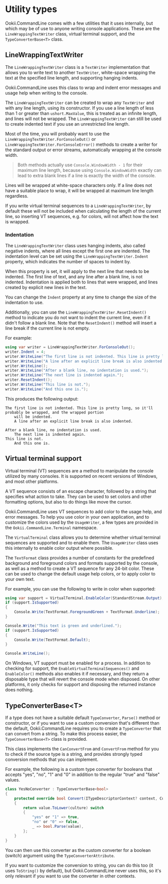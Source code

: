 # Utility types

Ookii.CommandLine comes with a few utilities that it uses internally, but which may be of use to
anyone writing console applications. These are the `LineWrappingTextWriter` class, virtual
terminal support, and the `TypeConverterBase<T>` class.

## LineWrappingTextWriter

The `LineWrappingTextWriter` class is a `TextWriter` implementation that allows you to write text
to another `TextWriter`, white-space wrapping the text at the specified line length, and supporting
hanging indents.

Ookii.CommandLine uses this class to wrap and indent error messages and usage help when writing to
the console.

The `LineWrappingTextWriter` can be created to wrap any `TextWriter` and with any line length, using
its constructor. If you use a line length of less than 1 or greater than `ushort.MaxValue`, this is
treated as an infinite length, and lines will not be wrapped. The `LineWrappingTextWriter` can still
be used to create indented text if you use an unrestricted line length.

Most of the time, you will probably want to use the `LineWrappingTextWriter.ForConsoleOut()` or
`LineWrappingTextWriter.ForConsoleError()` methods to create a writer for the standard output or
error streams, automatically wrapping at the console width.

> Both methods actually use `Console.WindowWidth - 1` for their maximum line length, because using
> `Console.WindowWidth` exactly can lead to extra blank lines if a line is exactly the width of the
> console.

Lines will be wrapped at white-space characters only. If a line does not have a suitable place to
wrap, it will be wrapped at maximum line length regardless.

If you write virtual terminal sequences to a `LineWrappingTextWriter`, by default these will not be
included when calculating the length of the current line, so inserting VT sequences, e.g. for
colors, will not affect how the text is wrapped.

### Indentation

The `LineWrappingTextWriter` class uses hanging indents, also called negative indents, where all
lines except the first one are indented. The indentation level can be set using the
`LineWrappingTextWriter.Indent` property, which indicates the number of spaces to indent by.

When this property is set, it will apply to the next line that needs to be indented. The first line
of text, and any line after a blank line, is not indented. Indentation is applied both to lines that
were wrapped, and lines created by explicit new lines in the text.

You can change the `Indent` property at any time to change the size of the indentation to use.

Additionally, you can use the `LineWrappingTextWriter.ResetIndent()` method to indicate you do not
want to indent the current line, even if it didn't follow a blank line. Note that the `ResetIndent()`
method will insert a line break if the current line is not empty.

For example:

```csharp
using var writer = LineWrappingTextWriter.ForConsoleOut();
writer.Indent = 4;
writer.WriteLine("The first line is not indented. This line is pretty long, so it'll probably be wrapped, and the wrapped portion will be indented.");
writer.WriteLine("A line after an explicit line break is also indented.");
writer.WriteLine();
writer.WriteLine("After a blank line, no indentation is used.");
writer.WriteLine("The next line is indented again.");
writer.ResetIndent();
writer.WriteLine("This line is not.");
writer.WriteLine("And this one is.");
```

This produces the following output:

```text
The first line is not indented. This line is pretty long, so it'll probably be wrapped, and the wrapped portion
    will be indented.
    A line after an explicit line break is also indented.

After a blank line, no indentation is used.
    The next line is indented again.
This line is not.
    And this one is.
```

## Virtual terminal support

Virtual terminal (VT) sequences are a method to manipulate the console utilized by many consoles. It
is supported on recent versions of Windows, and most other platforms.

A VT sequence consists of an escape character, followed by a string that specifies what action to
take. They can be used to set colors and other formatting options, but also to do things like move
the cursor.

Ookii.CommandLine uses VT sequences to add color to the usage help, and error messages. To help
you use color in your own application, and to customize the colors used by the `UsageWriter`, a
few types are provided in the `Ookii.CommandLine.Terminal` namespace.

The `VirtualTerminal` class allows you to determine whether virtual terminal sequences are
supported and to enable them. The `UsageWriter` class uses this internally to enable color output
where possible.

The `TextFormat` class provides a number of constants for the predefined background and foreground
colors and formats supported by the console, as well as a method to create a VT sequence for any
24-bit color. These can be used to change the default usage help colors, or to apply color to your
own text.

For example, you can use the following to write in color when supported:

```csharp
using var support = VirtualTerminal.EnableColor(StandardStream.Output);
if (support.IsSupported)
{
    Console.Write(TextFormat.ForegroundGreen + TextFormat.Underline);
}

Console.Write("This text is green and underlined.");
if (support.IsSupported)
{
    Console.Write(TextFormat.Default);
}

Console.WriteLine();
```

On Windows, VT support must be enabled for a process. In addition to checking for support, the
`EnableVirtualTerminalSequences()` and `EnableColor()` methods also enables it if necessary, and
they return a disposable type that will revert the console mode when disposed. On other platforms,
it only checks for support and disposing the returned instance does nothing.

## TypeConverterBase\<T>

If a type does not have a suitable default `TypeConverter`, `Parse()` method or constructor, or if
you want to use a custom conversion that's different than the default, Ookii.CommandLine requires
you to create a `TypeConverter` that can convert from a string. To make this process easier, the
`TypeConverterBase<T>` class is provided.

This class implements the `CanConvertFrom` and `ConvertFrom` method for you to check if the source
type is a string, and provides strongly typed conversion methods that you can implement.

For example, the following is a custom type converter for booleans that accepts "yes", "no", "1" and
"0" in addition to the regular "true" and "false" values.

```csharp
class YesNoConverter : TypeConverterBase<bool>
{
    protected override bool Convert(ITypeDescriptorContext? context, CultureInfo? culture, string value)
    {
        return value.ToLower(culture) switch
        {
            "yes" or "1" => true,
            "no" or "0" => false,
            _ => bool.Parse(value),
        };
    }
}
```

You can then use this converter as the custom converter for a boolean (switch) argument using the
`TypeConverterAttribute`.

If you want to customize the conversion to string, you can do this too (it uses `ToString()` by
default), but Ookii.CommandLine never uses this, so it's only relevant if you want to use the
converter in other contexts.

